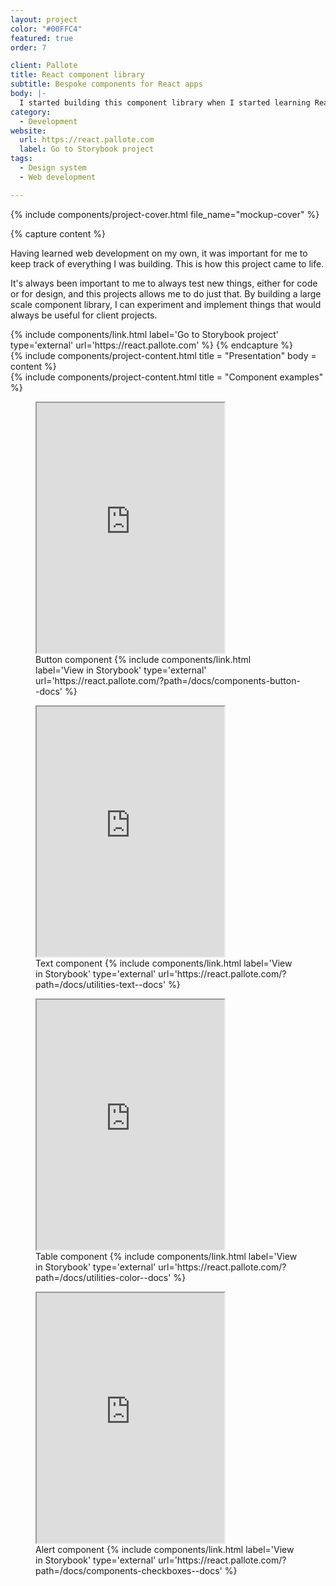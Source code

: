 ```yaml
---
layout: project
color: "#00FFC4"
featured: true
order: 7

client: Pallote
title: React component library
subtitle: Bespoke components for React apps
body: |-
  I started building this component library when I started learning React and have been completing it ever since. It's a great way to keep learning, and also to have a collection of resources at hand when I build design systems for new projects.
category:
  - Development
website:
  url: https://react.pallote.com
  label: Go to Storybook project
tags:
  - Design system
  - Web development

---
```


<div class="section section--fullWidth">
  <div class="section__container">
    {% include components/project-cover.html file_name="mockup-cover" %}
  </div>
</div>

{% capture content %}
  <p>Having learned web development on my own, it was important for me to keep track of everything I was building. This is how this project came to life.</p>
  <p>It's always been important to me to always test new things, either for code or for design, and this projects allows me to do just that. By building a large scale component library, I can experiment and implement things that would always be useful for client projects.</p>
  {% include components/link.html label='Go to Storybook project' type='external' url='https://react.pallote.com' %}
{% endcapture %}

<div class="section">
  <div class="section__container">
    {% include components/project-content.html
      title = "Presentation"
      body = content
    %}
  </div>
</div>

<div class="section">
  <div class="section__container">
    {% include components/project-content.html
      title = "Component examples"
    %}
    <figure class="section__content">
      <iframe
        src="https://react.pallote.com/iframe.html?args=&id=components-button--docs&viewMode=docs"
        height="400"
      ></iframe>
      <figcaption class="project__legend caption">
        Button component
        {% include components/link.html label='View in Storybook' type='external' url='https://react.pallote.com/?path=/docs/components-button--docs' %}
      </figcaption>
    </figure>
    <figure class="section__content">
      <iframe
        src="https://react.pallote.com/iframe.html?args=&id=utilities-text--docs&viewMode=story"
        height="400"
      ></iframe>
      <figcaption class="project__legend caption">
        Text component
        {% include components/link.html label='View in Storybook' type='external' url='https://react.pallote.com/?path=/docs/utilities-text--docs' %}
      </figcaption>
    </figure>
    <figure class="section__content">
      <iframe
        src="https://react.pallote.com/iframe.html?args=&id=utilities-color--docs&viewMode=story"
        height="400"
      ></iframe>
      <figcaption class="project__legend caption">
        Table component
        {% include components/link.html label='View in Storybook' type='external' url='https://react.pallote.com/?path=/docs/utilities-color--docs' %}
      </figcaption>
    </figure>
    <figure class="section__content">
      <iframe
        src="https://react.pallote.com/iframe.html?args=&id=components-checkboxes--docs&viewMode=story"
        height="400"
      ></iframe>
      <figcaption class="project__legend caption">
        Alert component
        {% include components/link.html label='View in Storybook' type='external' url='https://react.pallote.com/?path=/docs/components-checkboxes--docs' %}
      </figcaption>
    </figure>
  </div>
</div>
